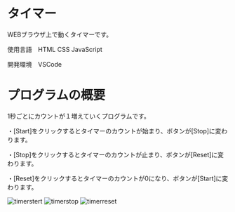# タイマー

WEBブラウザ上で動くタイマーです。

使用言語　HTML CSS JavaScript

開発環境　VSCode

# プログラムの概要

1秒ごとにカウントが１増えていくプログラムです。

・[Start]をクリックするとタイマーのカウントが始まり、ボタンが[Stop]に変わります。

・[Stop]をクリックするとタイマーのカウントが止まり、ボタンが[Reset]に変わります。

・[Reset]をクリックするとタイマーのカウントが0になり、ボタンが[Start]に変わります。

![timerstert](https://user-images.githubusercontent.com/85378454/173969931-6563cdae-9b6f-484b-a3be-5a9e49f46de1.png)
![timerstop](https://user-images.githubusercontent.com/85378454/173969937-e4164179-ad59-4799-b98f-444d67235643.png)
![timerreset](https://user-images.githubusercontent.com/85378454/173969939-bfc5689f-2cbc-49ba-aec2-c1d93c459e90.png)
